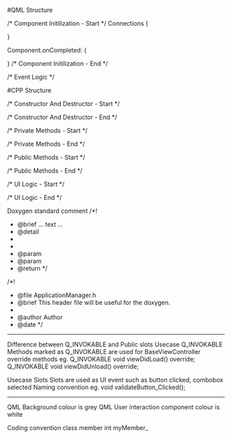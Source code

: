 #QML Structure

/* Component Initilization - Start */
Connections {

}

Component.onCompleted: {

}
/* Component Initilization - End */

/* Event Logic */


#CPP Structure

/* Constructor And Destructor - Start */

/* Constructor And Destructor - End */


/* Private Methods - Start */

/* Private Methods - End */


/* Public Methods - Start */

/* Public Methods - End */


/* UI Logic - Start */

/* UI Logic - End */


Doxygen standard comment
/*!
 * @brief ... text ...
 * @detail
 *
 *
 * @param
 * @param
 * @return
 */
 


/*!
 *  @file ApplicationManager.h
 *  @brief This header file will be useful for the doxygen.
 *
 *  @author Author <email>
 *  @date
 */





--------------------------------------------------------------
Difference between Q_INVOKABLE and Public slots
Usecase Q_INVOKABLE 
Methods marked as Q_INVOKABLE are used for BaseViewController override methods
eg.
Q_INVOKABLE
void viewDidLoad() override;
Q_INVOKABLE
void viewDidUnload() override;


Usecase Slots
Slots are used as UI event such as button clicked, combobox selected
Naming convention eg.
void validateButton_Clicked();


------------------------------------------------------------------
QML Background colour is grey
QML User interaction component colour is white



Coding convention
class member
int myMember_
